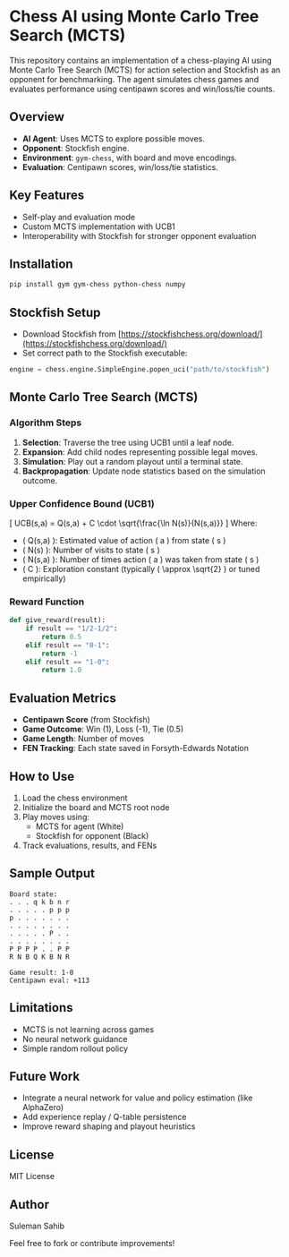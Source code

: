 # Chess AI using Monte Carlo Tree Search (MCTS)

This repository contains an implementation of a chess-playing AI using Monte Carlo Tree Search (MCTS) for action selection and Stockfish as an opponent for benchmarking. The agent simulates chess games and evaluates performance using centipawn scores and win/loss/tie counts.

## Overview
- **AI Agent**: Uses MCTS to explore possible moves.
- **Opponent**: Stockfish engine.
- **Environment**: `gym-chess`, with board and move encodings.
- **Evaluation**: Centipawn scores, win/loss/tie statistics.

## Key Features
- Self-play and evaluation mode
- Custom MCTS implementation with UCB1
- Interoperability with Stockfish for stronger opponent evaluation

## Installation
```bash
pip install gym gym-chess python-chess numpy
```

## Stockfish Setup
- Download Stockfish from [https://stockfishchess.org/download/](https://stockfishchess.org/download/)
- Set correct path to the Stockfish executable:
```python
engine = chess.engine.SimpleEngine.popen_uci("path/to/stockfish")
```

## Monte Carlo Tree Search (MCTS)

### Algorithm Steps
1. **Selection**: Traverse the tree using UCB1 until a leaf node.
2. **Expansion**: Add child nodes representing possible legal moves.
3. **Simulation**: Play out a random playout until a terminal state.
4. **Backpropagation**: Update node statistics based on the simulation outcome.

### Upper Confidence Bound (UCB1)
\[
UCB(s,a) = Q(s,a) + C \cdot \sqrt{\frac{\ln N(s)}{N(s,a)}}
\]
Where:
- \( Q(s,a) \): Estimated value of action \( a \) from state \( s \)
- \( N(s) \): Number of visits to state \( s \)
- \( N(s,a) \): Number of times action \( a \) was taken from state \( s \)
- \( C \): Exploration constant (typically \( \approx \sqrt{2} \) or tuned empirically)

### Reward Function
```python
def give_reward(result):
    if result == "1/2-1/2":
        return 0.5
    elif result == "0-1":
        return -1
    elif result == "1-0":
        return 1.0
```

## Evaluation Metrics
- **Centipawn Score** (from Stockfish)
- **Game Outcome**: Win (1), Loss (-1), Tie (0.5)
- **Game Length**: Number of moves
- **FEN Tracking**: Each state saved in Forsyth-Edwards Notation

## How to Use
1. Load the chess environment
2. Initialize the board and MCTS root node
3. Play moves using:
   - MCTS for agent (White)
   - Stockfish for opponent (Black)
4. Track evaluations, results, and FENs

## Sample Output
```
Board state:
. . . q k b n r
. . . . . p p p
p . . . . . . .
. . . . . . . .
. . . . . P . .
. . . . . . . .
P P P P . . P P
R N B Q K B N R

Game result: 1-0
Centipawn eval: +113
```

## Limitations
- MCTS is not learning across games
- No neural network guidance
- Simple random rollout policy

## Future Work
- Integrate a neural network for value and policy estimation (like AlphaZero)
- Add experience replay / Q-table persistence
- Improve reward shaping and playout heuristics

## License
MIT License

## Author
Suleman Sahib

Feel free to fork or contribute improvements!

